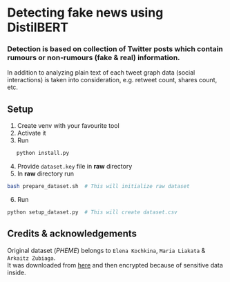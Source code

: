 # Detecting fake news using DistilBERT

### Detection is based on collection of Twitter posts which contain rumours or non-rumours (fake & real) information.
In addition to analyzing plain text of each tweet graph data (social interactions) is taken into consideration, e.g. retweet count, shares count, etc.

## Setup
1. Create venv with your favourite tool
2. Activate it
3. Run 
```bash
   python install.py
```
4. Provide `dataset.key` file in **raw** directory
5. In **raw** directory run
```bash
bash prepare_dataset.sh  # This will initialize raw dataset
```
6. Run
```bash
python setup_dataset.py  # This will create dataset.csv
```


## Credits & acknowledgements
Original dataset (*PHEME*) belongs to `Elena Kochkina`, `Maria Liakata` & `Arkaitz Zubiaga`.<br>
It was downloaded from [here](https://figshare.com) and then encrypted because of sensitive data inside.